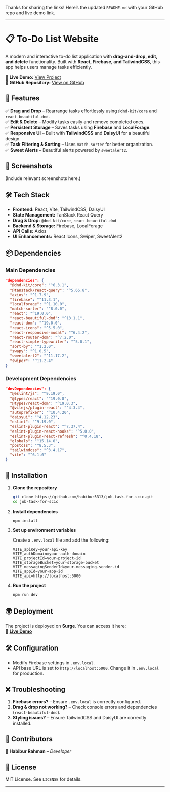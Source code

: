 Thanks for sharing the links! Here’s the updated `README.md` with your GitHub repo and live demo link.  

---

# 📋 To-Do List Website  

A modern and interactive to-do list application with **drag-and-drop, edit, and delete** functionality. Built with **React, Firebase, and TailwindCSS**, this app helps users manage tasks efficiently.  

🔗 **Live Demo:** [View Project](https://simple-job-task-for-scic.surge.sh/)  
🔗 **GitHub Repository:** [View on GitHub](https://github.com/habibur5313/job-task-for-scic)  

## 🚀 Features  

✅ **Drag and Drop** – Rearrange tasks effortlessly using `@dnd-kit/core` and `react-beautiful-dnd`.  
✅ **Edit & Delete** – Modify tasks easily and remove completed ones.  
✅ **Persistent Storage** – Saves tasks using **Firebase** and **LocalForage**.  
✅ **Responsive UI** – Built with **TailwindCSS** and **DaisyUI** for a beautiful design.  
✅ **Task Filtering & Sorting** – Uses `match-sorter` for better organization.  
✅ **Sweet Alerts** – Beautiful alerts powered by `sweetalert2`.  

## 📸 Screenshots  

(Include relevant screenshots here.)  

## 🛠️ Tech Stack  

- **Frontend:** React, Vite, TailwindCSS, DaisyUI  
- **State Management:** TanStack React Query  
- **Drag & Drop:** `@dnd-kit/core`, `react-beautiful-dnd`  
- **Backend & Storage:** Firebase, LocalForage  
- **API Calls:** Axios  
- **UI Enhancements:** React Icons, Swiper, SweetAlert2  

## 📦 Dependencies  

### Main Dependencies  

```json
"dependencies": {
  "@dnd-kit/core": "^6.3.1",
  "@tanstack/react-query": "^5.66.8",
  "axios": "^1.7.9",
  "firebase": "^11.3.1",
  "localforage": "^1.10.0",
  "match-sorter": "^8.0.0",
  "react": "^19.0.0",
  "react-beautiful-dnd": "^13.1.1",
  "react-dom": "^19.0.0",
  "react-icons": "^5.5.0",
  "react-responsive-modal": "^6.4.2",
  "react-router-dom": "^7.2.0",
  "react-simple-typewriter": "^5.0.1",
  "sort-by": "^1.2.0",
  "swapy": "^1.0.5",
  "sweetalert2": "^11.17.2",
  "swiper": "^11.2.4"
}
```

### Development Dependencies  

```json
"devDependencies": {
  "@eslint/js": "^9.19.0",
  "@types/react": "^19.0.8",
  "@types/react-dom": "^19.0.3",
  "@vitejs/plugin-react": "^4.3.4",
  "autoprefixer": "^10.4.20",
  "daisyui": "^4.12.23",
  "eslint": "^9.19.0",
  "eslint-plugin-react": "^7.37.4",
  "eslint-plugin-react-hooks": "^5.0.0",
  "eslint-plugin-react-refresh": "^0.4.18",
  "globals": "^15.14.0",
  "postcss": "^8.5.3",
  "tailwindcss": "^3.4.17",
  "vite": "^6.1.0"
}
```

## 🔧 Installation  

1. **Clone the repository**  

   ```sh
   git clone https://github.com/habibur5313/job-task-for-scic.git
   cd job-task-for-scic
   ```

2. **Install dependencies**  

   ```sh
   npm install
   ```

3. **Set up environment variables**  

   Create a `.env.local` file and add the following:  

   ```env
   VITE_apiKey=your-api-key
   VITE_authDomain=your-auth-domain
   VITE_projectId=your-project-id
   VITE_storageBucket=your-storage-bucket
   VITE_messagingSenderId=your-messaging-sender-id
   VITE_appId=your-app-id
   VITE_api=http://localhost:5000
   ```

4. **Run the project**  

   ```sh
   npm run dev
   ```

## 🌍 Deployment  

The project is deployed on **Surge**. You can access it here:  
🔗 **[Live Demo](https://simple-job-task-for-scic.surge.sh/)**  

## 🛠️ Configuration  

- Modify Firebase settings in `.env.local`.  
- API base URL is set to `http://localhost:5000`. Change it in `.env.local` for production.  

## ❌ Troubleshooting  

1. **Firebase errors?** – Ensure `.env.local` is correctly configured.  
2. **Drag & drop not working?** – Check console errors and dependencies (`react-beautiful-dnd`).  
3. **Styling issues?** – Ensure TailwindCSS and DaisyUI are correctly installed.  

## 🤝 Contributors  

👤 **Habibur Rahman** – *Developer*  

## 📜 License  

MIT License. See `LICENSE` for details.  

---
